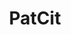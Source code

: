 ---
layout: default
api_or_bulk_downloads: Bulk
authors: Cyril Verluise, Gabriele Cristelli, Kyle Higham, Lucas Violon, Gaétan de
  Rassenfosse
bigquery: https://console.cloud.google.com/bigquery?project=patcit-public-data&p=patcit-public-data&page=project
citation: 'Cyril Verluise, Gabriele Cristelli, Kyle Higham, Lucas Violon, & Gaétan
  de Rassenfosse. (2020). PatCit: A Comprehensive Dataset of Patent Citations (Version
  0.3.1) [Data set]. Zenodo. http://doi.org/10.5281/zenodo.4391095'
code: https://cverluise.github.io/notebook
contributors: Cyril Verluise, Gabriele Cristelli, Kyle Higham, Lucas Violon, Gaétan
  de Rassenfosse
cost: None
datasets_and_publications_using_this_dataset: https://papers.ssrn.com/sol3/papers.cfm?abstract_id=3754772
description: 'In-text and front page citations to non-patent literature and in-text
  patent citations, extracted and parsed. patCit builds on DOCDB, the largest database
  of Non Patent Literature (NPL) citations. First, we deduplicate this corpus and
  organize it into 10 categories. Then, we design and apply category specific information
  extraction models using spaCy. Eventually, when possible, we enrich the data using
  external domain specific high quality databases. Managed as an open-source, collaboratively
  maintained project. '
documentation: https://cverluise.github.io/PatCit/
doi: https://doi.org/10.5281/zenodo.3710993
error_metrics: 'yes'
last_edit: Mon, 30 May 2022 10:46:58 GMT
location: https://doi.org/10.5281/zenodo.3710993
maintained_by: Cyril Verluise
record_creation_timestamp: 11/17/2020 10:38:00
related_project_shortnames: rons, lens
related_projects: '[{uuid: "e390a212-3a92-4d8f-ac4d-ca2c960a36d3", shortname: "patstat",
  relationship_type: "similar"}, {uuid: "c39f4844-5ae2-4dcb-bf2c-d6b957125704", shortname:
  "lens", relationship_type: "similar"}]'
related_publications: https://papers.ssrn.com/sol3/papers.cfm?abstract_id=3754772
relationships:
- rons
- lens
schema_fields:
- DOI
- npl_cat_language_flag
- wg
- tsg
- meeting
- hostname
- publication_date
- reference_count
- patcit_id
- date
- acc_num
- body
- name
- ISSN
- journal_title_abbrev
- hash_id
- language_code
- source
- ref
- inpadoc_family_id
- PMCID
- tech
- docdb_family_id
- PMID
- language_is_reliable
- URL
- npl_cat
- author
- issue
- page
- volume
- is_referenced_by_count
- funder
- ISBN
- subject
- cited_by
- npl_cat_score
- event
- institution
- item
- version
- url
- type
- bibref_score
- pat_publn_id
- npl_publn_id
- md5
- title
- journal_title
- tdoc_num
- appln_id
- is_cited_by_count
- publication_number
- abstract
- reference_doi
- citation
shortname: patcit
superseded_by: Wed, 23 Feb 2022 03:04:44 GMT
tags:
- citation
- scholarly literature
- in-text
- front-page
- patent
- science
- database
- Wikipedia
terms_of_use: CC-BY 4.0 International
timeframe: 1836-2018
title: PatCit
uuid: bd8a562a-ce58-4a61-925d-88f0d0695974
versioning: 'Yes'
---